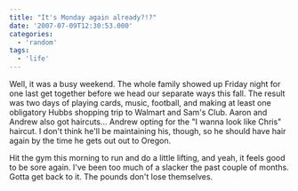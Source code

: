 ```yaml
---
title: "It's Monday again already?!?"
date: '2007-07-09T12:30:53.000'
categories:
  - 'random'
tags:
  - 'life'
---
```


Well, it was a busy weekend. The whole family showed up Friday night for one last get together before we head our separate ways this fall. The result was two days of playing cards, music, football, and making at least one obligatory Hubbs shopping trip to Walmart and Sam's Club. Aaron and Andrew also got haircuts... Andrew opting for the "I wanna look like Chris" haircut. I don't think he'll be maintaining his, though, so he should have hair again by the time he gets out out to Oregon.

Hit the gym this morning to run and do a little lifting, and yeah, it feels good to be sore again. I've been too much of a slacker the past couple of months. Gotta get back to it. The pounds don't lose themselves.
